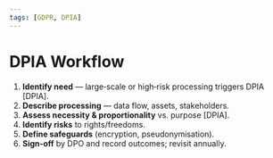 ```yaml
---
tags: [GDPR, DPIA]
---
```

# DPIA Workflow

1. **Identify need** — large‑scale or high‑risk processing triggers DPIA [DPIA].
2. **Describe processing** — data flow, assets, stakeholders.
3. **Assess necessity & proportionality** vs. purpose [DPIA].
4. **Identify risks** to rights/freedoms.
5. **Define safeguards** (encryption, pseudonymisation).
6. **Sign‑off** by DPO and record outcomes; revisit annually.